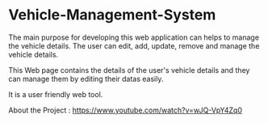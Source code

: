 # Vehicle-Management-System

The main purpose for developing this web application can helps to manage the vehicle details. The user can edit, add, update, remove and manage the vehicle details.

This Web page contains the details of the user's vehicle details and they can manage them by editing their datas easily.

It is a user friendly web tool.

About the Project :
https://www.youtube.com/watch?v=wJQ-VpY4Zq0
